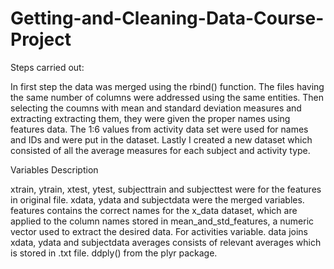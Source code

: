 # Getting-and-Cleaning-Data-Course-Project

Steps carried out:

In first step the data was merged using the rbind() function. 
The files having the same number of columns were addressed using the same entities.
Then selecting the coumns with mean and standard deviation measures and extracting extracting them, they were given the 
proper names using features data.
The 1:6 values from activity data set were used for names and IDs and were put in the dataset.
Lastly I created a new dataset which consisted of all the average measures for each subject and activity type.

Variables Description

xtrain, ytrain, xtest, ytest, subjecttrain and subjecttest were for the features in original file.
xdata, ydata and subjectdata were the merged variables.
features contains the correct names for the x_data dataset, which are applied to the column names stored in mean_and_std_features, a numeric vector used to extract the desired data.
For activities variable.
data joins xdata, ydata and subjectdata
averages consists of relevant averages which is stored in .txt file. ddply() from the plyr package.